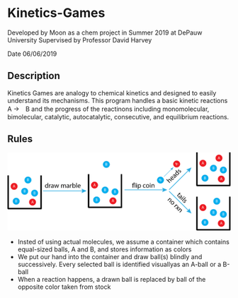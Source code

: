 # Kinetics-Games
Developed by Moon as a chem project in Summer 2019 at DePauw University 
Supervised by Professor David Harvey

Date 06/06/2019

## Description
Kinetics Games are analogy to chemical kinetics and designed to easily understand its mechanisms. This program handles a basic kinetic reactions A →　B and the progress of the reactinons including monomolecular, bimolecular, catalytic, autocatalytic, consecutive, and equilibrium reactions. 

## Rules
![alt text](https://github.com/MasayukiNagai/Kinetics-Games/blob/master/images/kingames.png)
* Insted of using actual molecules, we assume a container which contains equal-sized balls, A and B, and stores information as colors
* We put our hand into the container and draw ball(s) blindly and successively. Every selected ball is identified visuallyas an A-ball or a B-ball
* When a reaction happens, a drawn ball is replaced by ball of the opposite color taken from stock
